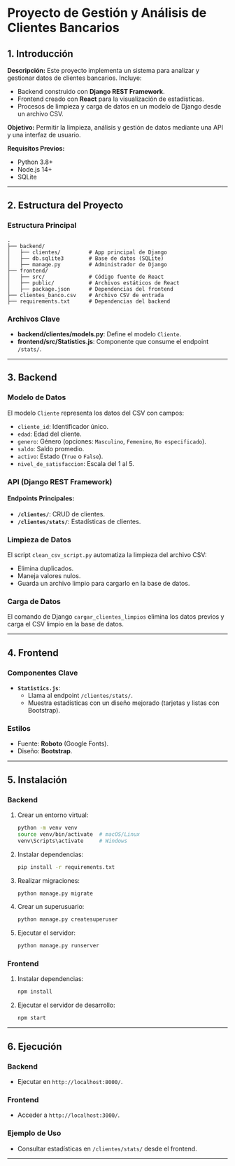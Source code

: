 
# Proyecto de Gestión y Análisis de Clientes Bancarios

## 1. Introducción

**Descripción:**
Este proyecto implementa un sistema para analizar y gestionar datos de clientes bancarios. Incluye:
- Backend construido con **Django REST Framework**.
- Frontend creado con **React** para la visualización de estadísticas.
- Procesos de limpieza y carga de datos en un modelo de Django desde un archivo CSV.

**Objetivo:**
Permitir la limpieza, análisis y gestión de datos mediante una API y una interfaz de usuario.

**Requisitos Previos:**
- Python 3.8+
- Node.js 14+
- SQLite

---

## 2. Estructura del Proyecto

### **Estructura Principal**
```
.
├── backend/
│   ├── clientes/         # App principal de Django
│   ├── db.sqlite3        # Base de datos (SQLite)
│   ├── manage.py         # Administrador de Django
├── frontend/
│   ├── src/              # Código fuente de React
│   ├── public/           # Archivos estáticos de React
│   ├── package.json      # Dependencias del frontend
├── clientes_banco.csv    # Archivo CSV de entrada
├── requirements.txt      # Dependencias del backend
```

### **Archivos Clave**
- **backend/clientes/models.py**: Define el modelo `Cliente`.
- **frontend/src/Statistics.js**: Componente que consume el endpoint `/stats/`.

---

## 3. Backend

### **Modelo de Datos**
El modelo `Cliente` representa los datos del CSV con campos:
- `cliente_id`: Identificador único.
- `edad`: Edad del cliente.
- `genero`: Género (opciones: `Masculino`, `Femenino`, `No especificado`).
- `saldo`: Saldo promedio.
- `activo`: Estado (`True` o `False`).
- `nivel_de_satisfaccion`: Escala del 1 al 5.

### **API (Django REST Framework)**
#### **Endpoints Principales:**
- **`/clientes/`**: CRUD de clientes.
- **`/clientes/stats/`**: Estadísticas de clientes.

### **Limpieza de Datos**
El script `clean_csv_script.py` automatiza la limpieza del archivo CSV:
- Elimina duplicados.
- Maneja valores nulos.
- Guarda un archivo limpio para cargarlo en la base de datos.

### **Carga de Datos**
El comando de Django `cargar_clientes_limpios` elimina los datos previos y carga el CSV limpio en la base de datos.

---

## 4. Frontend

### **Componentes Clave**
- **`Statistics.js`**:
  - Llama al endpoint `/clientes/stats/`.
  - Muestra estadísticas con un diseño mejorado (tarjetas y listas con Bootstrap).

### **Estilos**
- Fuente: **Roboto** (Google Fonts).
- Diseño: **Bootstrap**.

---

## 5. Instalación

### **Backend**
1. Crear un entorno virtual:
   ```bash
   python -m venv venv
   source venv/bin/activate  # macOS/Linux
   venv\Scripts\activate     # Windows
   ```
2. Instalar dependencias:
   ```bash
   pip install -r requirements.txt
   ```

3. Realizar migraciones:
   ```bash
   python manage.py migrate
   ```

4. Crear un superusuario:
   ```bash
   python manage.py createsuperuser
   ```

5. Ejecutar el servidor:
   ```bash
   python manage.py runserver
   ```

### **Frontend**
1. Instalar dependencias:
   ```bash
   npm install
   ```

2. Ejecutar el servidor de desarrollo:
   ```bash
   npm start
   ```

---

## 6. Ejecución

### **Backend**
- Ejecutar en `http://localhost:8000/`.

### **Frontend**
- Acceder a `http://localhost:3000/`.

### **Ejemplo de Uso**
- Consultar estadísticas en `/clientes/stats/` desde el frontend.

---
